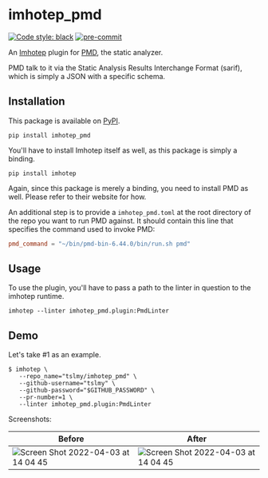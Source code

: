 # imhotep_pmd

[![Code style: black](https://img.shields.io/badge/code%20style-black-000000.svg)](https://github.com/psf/black)
[![pre-commit](https://img.shields.io/badge/pre--commit-enabled-brightgreen?logo=pre-commit&logoColor=white)](https://github.com/pre-commit/pre-commit)

An [Imhotep](https://github.com/justinabrahms/imhotep) plugin for [PMD](https://pmd.github.io/), the static analyzer.

PMD talk to it via the Static Analysis Results Interchange Format (sarif), which is simply a JSON with a specific schema.

## Installation

This package is available on [PyPI](https://pypi.org/project/imhotep-pmd/).

```shell
pip install imhotep_pmd
```

You'll have to install Imhotep itself as well, as this package is simply a binding.

```shell
pip install imhotep
```

Again, since this package is merely a binding, you need to install PMD as well. Please refer to their website for how.

An additional step is to provide a `imhotep_pmd.toml` at the root directory of the repo you want to run PMD against. It should contain this line that specifies the command used to invoke PMD:

```toml
pmd_command = "~/bin/pmd-bin-6.44.0/bin/run.sh pmd"
```

## Usage

To use the plugin, you'll have to pass a path to the linter in question to the imhotep runtime.

```shell
imhotep --linter imhotep_pmd.plugin:PmdLinter
```

## Demo
Let's take #1 as an example.

```shell
$ imhotep \
   --repo_name="tslmy/imhotep_pmd" \
   --github-username="tslmy" \
   --github-password="$GITHUB_PASSWORD" \
   --pr-number=1 \
   --linter imhotep_pmd.plugin:PmdLinter
```

Screenshots:

| Before | After |
| ------- | --- |
| ![Screen Shot 2022-04-03 at 14 04 45](https://user-images.githubusercontent.com/594058/161449329-7c43d6d8-547e-43a6-ac21-57701cb3b8fd.png) | ![Screen Shot 2022-04-03 at 14 04 45](https://user-images.githubusercontent.com/594058/161449346-1c3507ab-fbdf-42cc-b64b-c18be52a385f.png) |
